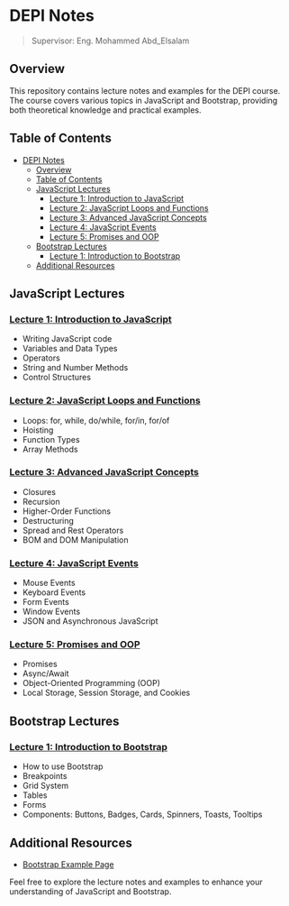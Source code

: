 # DEPI Notes

> Supervisor: Eng. Mohammed Abd_Elsalam

## Overview

This repository contains lecture notes and examples for the DEPI course. The course covers various topics in JavaScript and Bootstrap, providing both theoretical knowledge and practical examples.

## Table of Contents

- [DEPI Notes](#depi-notes)
  - [Overview](#overview)
  - [Table of Contents](#table-of-contents)
  - [JavaScript Lectures](#javascript-lectures)
    - [Lecture 1: Introduction to JavaScript](#lecture-1-introduction-to-javascript)
    - [Lecture 2: JavaScript Loops and Functions](#lecture-2-javascript-loops-and-functions)
    - [Lecture 3: Advanced JavaScript Concepts](#lecture-3-advanced-javascript-concepts)
    - [Lecture 4: JavaScript Events](#lecture-4-javascript-events)
    - [Lecture 5: Promises and OOP](#lecture-5-promises-and-oop)
  - [Bootstrap Lectures](#bootstrap-lectures)
    - [Lecture 1: Introduction to Bootstrap](#lecture-1-introduction-to-bootstrap)
  - [Additional Resources](#additional-resources)

## JavaScript Lectures

### [Lecture 1: Introduction to JavaScript](notes/JavaScriptLec1.md)

- Writing JavaScript code
- Variables and Data Types
- Operators
- String and Number Methods
- Control Structures

### [Lecture 2: JavaScript Loops and Functions](notes/JavaScriptLec2.md)

- Loops: for, while, do/while, for/in, for/of
- Hoisting
- Function Types
- Array Methods

### [Lecture 3: Advanced JavaScript Concepts](notes/JavaScriptLec3.md)

- Closures
- Recursion
- Higher-Order Functions
- Destructuring
- Spread and Rest Operators
- BOM and DOM Manipulation

### [Lecture 4: JavaScript Events](notes/JavaScriptLec4.md)

- Mouse Events
- Keyboard Events
- Form Events
- Window Events
- JSON and Asynchronous JavaScript

### [Lecture 5: Promises and OOP](notes/JavaScriptLec5.md)

- Promises
- Async/Await
- Object-Oriented Programming (OOP)
- Local Storage, Session Storage, and Cookies

## Bootstrap Lectures

### [Lecture 1: Introduction to Bootstrap](notes/Bootstrap/BootstrapLec1.md)

- How to use Bootstrap
- Breakpoints
- Grid System
- Tables
- Forms
- Components: Buttons, Badges, Cards, Spinners, Toasts, Tooltips

## Additional Resources

- [Bootstrap Example Page](notes/Bootstrap/index.html)

Feel free to explore the lecture notes and examples to enhance your understanding of JavaScript and Bootstrap.
